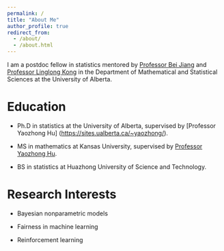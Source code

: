 ```yaml
---
permalink: /
title: "About Me"
author_profile: true
redirect_from: 
  - /about/
  - /about.html
---
```


I am a postdoc fellow in statistics mentored by [Professor Bei Jiang](https://sites.ualberta.ca/~bei1/) and [Professor Linglong Kong](https://sites.ualberta.ca/~lkong/) in the Department of Mathematical and Statistical Sciences at the University of Alberta.

Education
======

* Ph.D in statistics at the University of Alberta, supervised by [Professor Yaozhong Hu] (https://sites.ualberta.ca/~yaozhong/).

* MS in mathematics at Kansas University, supervised by [Professor Yaozhong Hu](https://sites.ualberta.ca/~yaozhong/).

* BS in statistics at Huazhong University of Science and Technology.

Research Interests
======

* Bayesian nonparametric models

* Fairness in machine learning

* Reinforcement learning


